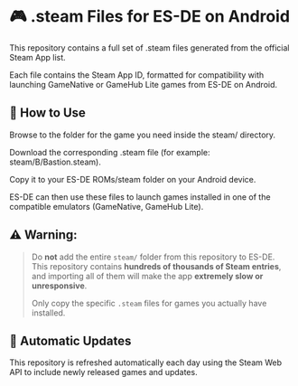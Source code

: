 # 🎮 .steam Files for ES-DE on Android

This repository contains a full set of .steam files generated from the official Steam App list.

Each file contains the Steam App ID, formatted for compatibility with launching GameNative or GameHub Lite games from ES-DE on Android.

## 📁 How to Use

Browse to the folder for the game you need inside the steam/ directory.

Download the corresponding .steam file (for example: steam/B/Bastion.steam).

Copy it to your ES-DE ROMs/steam folder on your Android device.

ES-DE can then use these files to launch games installed in one of the compatible emulators (GameNative, GameHub Lite).


## ⚠️ **Warning:**  
> Do **not** add the entire `steam/` folder from this repository to ES-DE.  
> This repository contains **hundreds of thousands of Steam entries**, and importing all of them will make the app **extremely slow or unresponsive**.  
>  
> Only copy the specific `.steam` files for games you actually have installed.


## 🔄 Automatic Updates

This repository is refreshed automatically each day using the Steam Web API to include newly released games and updates.
